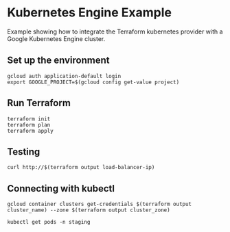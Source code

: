 # Kubernetes Engine Example

Example showing how to integrate the Terraform kubernetes provider with a Google Kubernetes Engine cluster.

## Set up the environment

```
gcloud auth application-default login
export GOOGLE_PROJECT=$(gcloud config get-value project)
```

## Run Terraform

```
terraform init
terraform plan
terraform apply
```

## Testing

```
curl http://$(terraform output load-balancer-ip)
```

## Connecting with kubectl

```
gcloud container clusters get-credentials $(terraform output cluster_name) --zone $(terraform output cluster_zone)

kubectl get pods -n staging
```